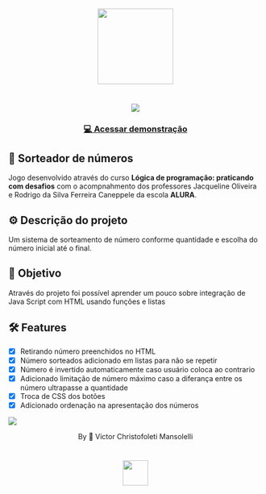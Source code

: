 <div align="center">
<h1>
    <img src="https://github.com/VMansolelli/Projeto-Alugames-Alura/assets/138635441/b5fff654-c5a3-406e-908b-fbe963644f3e" width="150px">
</h1>

<h1>
    <img src="https://media.giphy.com/media/v1.Y2lkPTc5MGI3NjExNDkzdGcwbWwweHBnNjRidWw1aDF5enV2Nm53M3B1YjBrOXNwb2N6cyZlcD12MV9pbnRlcm5hbF9naWZfYnlfaWQmY3Q9Zw/wRKVfYTFPgiYixRoGp/giphy.gif">
</h1>

<h3>
    <a href="https://sorteador-de-numeros-rho.vercel.app/">💻 Acessar demonstração</a>
<h3 >

</div>

## 🚀  Sorteador de números
Jogo desenvolvido através do curso **Lógica de programação: praticando com desafios** com o acompnahmento dos professores Jacqueline Oliveira e Rodrigo da Silva Ferreira Caneppele da escola **ALURA**.

## ⚙️ Descrição do projeto
Um sistema de sorteamento de número conforme quantidade e escolha do número inicial até o final. 

## 🎯 Objetivo 
Através do projeto foi possível aprender um pouco sobre integração de Java Script com HTML usando funções e listas

## 🛠 Features
- [x] Retirando número preenchidos no HTML
- [x] Número sorteados adicionado em listas para não se repetir
- [x] Número é invertido automaticamente caso usuário coloca ao contrario
- [x] Adicionado limitação de número máximo caso a diferança entre os número ultrapasse a quantidade
- [x] Troca de CSS dos botões
- [x] Adicionado ordenação na apresentação dos números

![](https://raw.githubusercontent.com/andreasbm/readme/master/assets/lines/rainbow.png)

<div align="center">By 🍃 Victor Christofoleti Mansolelli
<h1>
    <img src="https://github.com/VMansolelli/Projeto-Alugames-Alura/assets/138635441/b5fff654-c5a3-406e-908b-fbe963644f3e" width="50px">
</h1>
</div>
